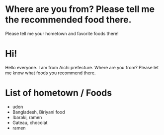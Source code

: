 # Where are you from?   Please tell me the recommended food there.
Please tell me your hometown and favorite foods there!<br/>

# Hi!
Hello everyone.
I am from Aichi prefecture.
Where are you from?
Please let me know what foods you recommend there.


# List of hometown / Foods
- udon<br/>
- Bangladesh, Biriyani food<br/>
- Ibaraki, ramen
- Gateau, chocolat<br/>
- ramen

